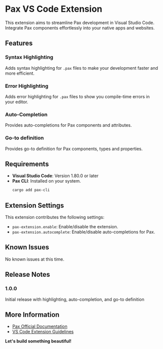 # Pax VS Code Extension

This extension aims to streamline Pax development in Visual Studio Code. Integrate Pax components effortlessly into your native apps and websites.

## Features

### Syntax Highlighting

Adds syntax highlighting for `.pax` files to make your development faster and more efficient.

### Error Highlighting

Adds error highlighting for `.pax` files to show you compile-time errors in your editor.

### Auto-Completion

Provides auto-completions for Pax components and attributes.

### Go-to definition

Provides go-to definition for Pax components, types and properties.

## Requirements

- **Visual Studio Code**: Version 1.80.0 or later
- **Pax CLI**: Installed on your system. 
    ```bash
    cargo add pax-cli
    ```

## Extension Settings

This extension contributes the following settings:

* `pax-extension.enable`: Enable/disable the extension.
* `pax-extension.autocomplete`: Enable/disable auto-completions for Pax.

## Known Issues

No known issues at this time.

## Release Notes

### 1.0.0

Initial release with highlighting, auto-completion, and go-to definition

## More Information

- [Pax Official Documentation](https://docs.pax.dev/)
- [VS Code Extension Guidelines](https://code.visualstudio.com/api/references/extension-guidelines)

**Let's build something beautiful!**
